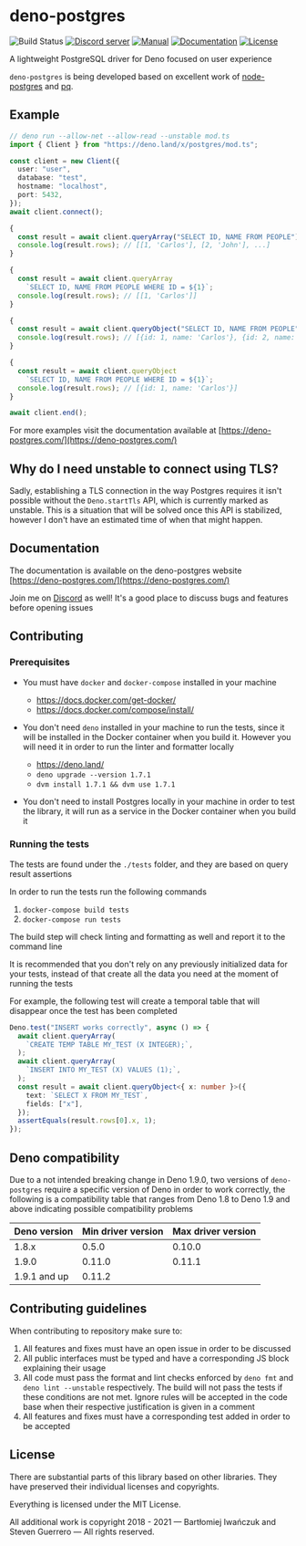 # deno-postgres

![Build Status](https://img.shields.io/github/workflow/status/denodrivers/postgres/ci?label=Build&logo=github&style=flat-square)
[![Discord server](https://img.shields.io/discord/768918486575480863?color=blue&label=Ask%20for%20help%20here&logo=discord&style=flat-square)](https://discord.gg/HEdTCvZUSf)
[![Manual](https://img.shields.io/github/v/release/denodrivers/postgres?color=orange&label=Manual&logo=deno&style=flat-square)](https://deno-postgres.com)
[![Documentation](https://img.shields.io/github/v/release/denodrivers/postgres?color=yellow&label=Documentation&logo=deno&style=flat-square)](https://doc.deno.land/https/deno.land/x/postgres@v0.11.2/mod.ts)
[![License](https://img.shields.io/github/license/denodrivers/postgres?color=yellowgreen&label=License&style=flat-square)](LICENSE)

A lightweight PostgreSQL driver for Deno focused on user experience

`deno-postgres` is being developed based on excellent work of
[node-postgres](https://github.com/brianc/node-postgres) and
[pq](https://github.com/lib/pq).

## Example

```ts
// deno run --allow-net --allow-read --unstable mod.ts
import { Client } from "https://deno.land/x/postgres/mod.ts";

const client = new Client({
  user: "user",
  database: "test",
  hostname: "localhost",
  port: 5432,
});
await client.connect();

{
  const result = await client.queryArray("SELECT ID, NAME FROM PEOPLE");
  console.log(result.rows); // [[1, 'Carlos'], [2, 'John'], ...]
}

{
  const result = await client.queryArray
    `SELECT ID, NAME FROM PEOPLE WHERE ID = ${1}`;
  console.log(result.rows); // [[1, 'Carlos']]
}

{
  const result = await client.queryObject("SELECT ID, NAME FROM PEOPLE");
  console.log(result.rows); // [{id: 1, name: 'Carlos'}, {id: 2, name: 'Johnru'}, ...]
}

{
  const result = await client.queryObject
    `SELECT ID, NAME FROM PEOPLE WHERE ID = ${1}`;
  console.log(result.rows); // [{id: 1, name: 'Carlos'}]
}

await client.end();
```

For more examples visit the documentation available at
[https://deno-postgres.com/](https://deno-postgres.com/)

## Why do I need unstable to connect using TLS?

Sadly, establishing a TLS connection in the way Postgres requires it isn't
possible without the `Deno.startTls` API, which is currently marked as unstable.
This is a situation that will be solved once this API is stabilized, however I
don't have an estimated time of when that might happen.

## Documentation

The documentation is available on the deno-postgres website
[https://deno-postgres.com/](https://deno-postgres.com/)

Join me on [Discord](https://discord.gg/HEdTCvZUSf) as well! It's a good place
to discuss bugs and features before opening issues

## Contributing

### Prerequisites

- You must have `docker` and `docker-compose` installed in your machine
  - https://docs.docker.com/get-docker/
  - https://docs.docker.com/compose/install/

- You don't need `deno` installed in your machine to run the tests, since it
  will be installed in the Docker container when you build it. However you will
  need it in order to run the linter and formatter locally
  - https://deno.land/
  - `deno upgrade --version 1.7.1`
  - `dvm install 1.7.1 && dvm use 1.7.1`

- You don't need to install Postgres locally in your machine in order to test
  the library, it will run as a service in the Docker container when you build
  it

### Running the tests

The tests are found under the `./tests` folder, and they are based on query
result assertions

In order to run the tests run the following commands

1. `docker-compose build tests`
2. `docker-compose run tests`

The build step will check linting and formatting as well and report it to the
command line

It is recommended that you don't rely on any previously initialized data for
your tests, instead of that create all the data you need at the moment of
running the tests

For example, the following test will create a temporal table that will disappear
once the test has been completed

```ts
Deno.test("INSERT works correctly", async () => {
  await client.queryArray(
    `CREATE TEMP TABLE MY_TEST (X INTEGER);`,
  );
  await client.queryArray(
    `INSERT INTO MY_TEST (X) VALUES (1);`,
  );
  const result = await client.queryObject<{ x: number }>({
    text: `SELECT X FROM MY_TEST`,
    fields: ["x"],
  });
  assertEquals(result.rows[0].x, 1);
});
```

## Deno compatibility

Due to a not intended breaking change in Deno 1.9.0, two versions of
`deno-postgres` require a specific version of Deno in order to work correctly,
the following is a compatibility table that ranges from Deno 1.8 to Deno 1.9 and
above indicating possible compatibility problems

| Deno version | Min driver version | Max driver version |
| ------------ | ------------------ | ------------------ |
| 1.8.x        | 0.5.0              | 0.10.0             |
| 1.9.0        | 0.11.0             | 0.11.1             |
| 1.9.1 and up | 0.11.2             |                    |

## Contributing guidelines

When contributing to repository make sure to:

1. All features and fixes must have an open issue in order to be discussed
2. All public interfaces must be typed and have a corresponding JS block
   explaining their usage
3. All code must pass the format and lint checks enforced by `deno fmt` and
   `deno lint --unstable` respectively. The build will not pass the tests if
   these conditions are not met. Ignore rules will be accepted in the code base
   when their respective justification is given in a comment
4. All features and fixes must have a corresponding test added in order to be
   accepted

## License

There are substantial parts of this library based on other libraries. They have
preserved their individual licenses and copyrights.

Everything is licensed under the MIT License.

All additional work is copyright 2018 - 2021 — Bartłomiej Iwańczuk and Steven
Guerrero — All rights reserved.
